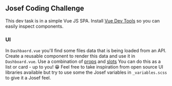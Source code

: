 ## Josef Coding Challenge

This dev task is in a simple Vue JS SPA.
Install [Vue Dev Tools](https://chrome.google.com/webstore/detail/vuejs-devtools/nhdogjmejiglipccpnnnanhbledajbpd?hl=en) so you can easily inspect components.

### UI

In `Dashbaord.vue` you'll find some files data that is being loaded from an API.
Create a reusable component to render this data and use it in `Dashboard.vue`.
Use a combination of [props](https://vuejs.org/v2/api/#props) and [slots](https://vuejs.org/v2/api/#v-slot)
You can do this as a list or card - up to you! 😁 Feel free to take inspiration from open source UI libraries available but try to use some the Josef variables in `_variables.scss` to give it a Josef feel.
